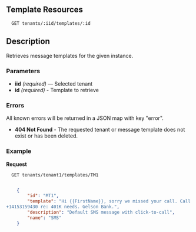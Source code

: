 ## Template Resources

```
  GET tenants/:iid/templates/:id
```

## Description

Retrieves message templates for the given instance.


### Parameters

- **iid** _(required)_ — Selected tenant
- **id** _(required)_ - Template to retrieve

### Errors

All known errors will be returned in a JSON map with key "error".

- **404 Not Found** - The requested tenant or message template does not exist or has been deleted.

### Example

**Request**

```
  GET tenants/tenant1/templates/TM1
```

```json

    {
        "id": "MT1",
        "template": "Hi {{FirstName}}, sorry we missed your call. Call Joe at
+14153159430 re: 401K needs. Gelson Bank.",
        "description": "Default SMS message with click-to-call",
        "name": "SMS"
    }
```
